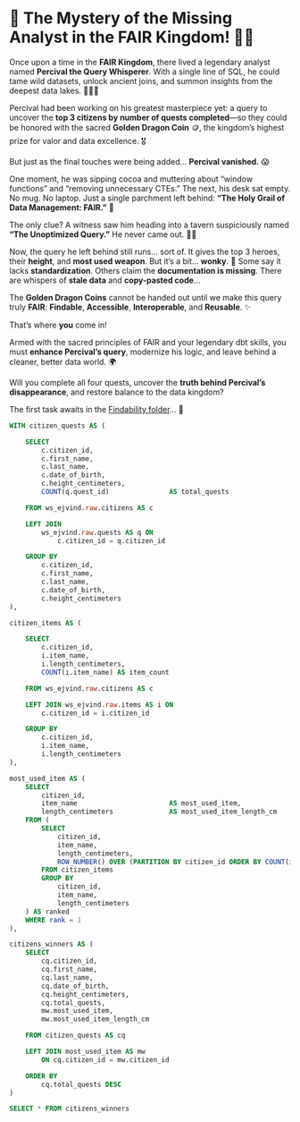 # 🏰 The Mystery of the Missing Analyst in the FAIR Kingdom! 🧙‍♂️

Once upon a time in the **FAIR Kingdom**, there lived a legendary analyst named **Percival the Query Whisperer**. With a single line of SQL, he could tame wild datasets, unlock ancient joins, and summon insights from the deepest data lakes. 🧑‍💻✨

Percival had been working on his greatest masterpiece yet: a query to uncover the **top 3 citizens by number of quests completed**—so they could be honored with the sacred **Golden Dragon Coin** 🪙, the kingdom’s highest prize for valor and data excellence. 🎖️

But just as the final touches were being added… **Percival vanished.** 😱

One moment, he was sipping cocoa and muttering about “window functions” and “removing unnecessary CTEs.” The next, his desk sat empty. No mug. No laptop. Just a single parchment left behind:
**“The Holy Grail of Data Management: FAIR.”** 📜

The only clue? A witness saw him heading into a tavern suspiciously named **“The Unoptimized Query.”** He never came out. 🕵️‍♂️

Now, the query he left behind still runs... sort of. It gives the top 3 heroes, their **height**, and **most used weapon**. But it’s a bit... **wonky**. 😬
Some say it lacks **standardization**. Others claim the **documentation is missing**. There are whispers of **stale data** and **copy-pasted code**...

The **Golden Dragon Coins** cannot be handed out until we make this query truly **FAIR**:
**Findable**, **Accessible**, **Interoperable**, and **Reusable**. ✨

That’s where **you** come in!

Armed with the sacred principles of FAIR and your legendary dbt skills, you must **enhance Percival’s query**, modernize his logic, and leave behind a cleaner, better data world. 🌍

Will you complete all four quests, uncover the **truth behind Percival’s disappearance**, and restore balance to the data kingdom?

The first task awaits in the [Findability folder](https://github.com/mattiatonelli/dbt-workshop/tree/main/1_Findability)... 🏁

```sql
WITH citizen_quests AS (

    SELECT
        c.citizen_id,
        c.first_name,
        c.last_name,
        c.date_of_birth,
        c.height_centimeters,
        COUNT(q.quest_id)               AS total_quests

    FROM ws_ejvind.raw.citizens AS c

    LEFT JOIN
        ws_ejvind.raw.quests AS q ON
            c.citizen_id = q.citizen_id

    GROUP BY
        c.citizen_id,
        c.first_name,
        c.last_name,
        c.date_of_birth,
        c.height_centimeters
),

citizen_items AS (

    SELECT
        c.citizen_id,
        i.item_name,
        i.length_centimeters,
        COUNT(i.item_name) AS item_count

    FROM ws_ejvind.raw.citizens AS c

    LEFT JOIN ws_ejvind.raw.items AS i ON
        c.citizen_id = i.citizen_id

    GROUP BY
        c.citizen_id,
        i.item_name,
        i.length_centimeters
),

most_used_item AS (
    SELECT
        citizen_id,
        item_name                       AS most_used_item,
        length_centimeters              AS most_used_item_length_cm
    FROM (
        SELECT
            citizen_id,
            item_name,
            length_centimeters,
            ROW_NUMBER() OVER (PARTITION BY citizen_id ORDER BY COUNT(item_name) DESC) AS rank
        FROM citizen_items
        GROUP BY
            citizen_id,
            item_name,
            length_centimeters
    ) AS ranked
    WHERE rank = 1
),

citizens_winners AS (
    SELECT
        cq.citizen_id,
        cq.first_name,
        cq.last_name,
        cq.date_of_birth,
        cq.height_centimeters,
        cq.total_quests,
        mw.most_used_item,
        mw.most_used_item_length_cm

    FROM citizen_quests AS cq

    LEFT JOIN most_used_item AS mw
        ON cq.citizen_id = mw.citizen_id

    ORDER BY
        cq.total_quests DESC
)

SELECT * FROM citizens_winners
```

